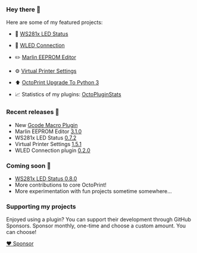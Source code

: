 ### Hey there 👋

Here are some of my featured projects:

* 🔦 [WS281x LED Status](https://github.com/cp2004/OctoPrint-WS281x_LED_Status)
* 🔦 [WLED Connection](https://github.com/cp2004/OctoPrint-WLED)
* ✏️ [Marlin EEPROM Editor](https://github.com/cp2004/OctoPrint-EEPROM-Marlin)
* ⚙️ [Virtual Printer Settings](https://github.com/cp2004/OctoPrint-VirtualPrinterSettings)
* ⬆️ [OctoPrint Upgrade To Python 3](https://github.com/cp2004/Octoprint-Upgrade-To-Py3)

* 📈 Statistics of my plugins: [OctoPluginStats](https://octopluginstats.vercel.app)

### Recent releases 🔖
* New [Gcode Macro Plugin](https://plugins.octoprint.org/plguins/gcode_macro)
* Marlin EEPROM Editor [3.1.0](https://github.com/cp2004/OctoPrint-EEPROM-Marlin/releases/tag/3.1.0)
* WS281x LED Status [0.7.2](https://github.com/cp2004/OctoPrint-WS281x_LED_Status/releases/tag/0.7.2)
* Virtual Printer Settings [1.5.1](https://github.com/cp2004/OctoPrint-VirtualPrinterSettings/releases/tag/1.5.1)
* WLED Connection plugin [0.2.0](https://github.com/cp2004/OctoPrint-WLED/releases/tag/0.2.0)

### Coming soon 👀
* [WS281x LED Status 0.8.0](https://github.com/cp2004/OctoPrint-WS281x_LED_Status)
* More contributions to core OctoPrint!
* More experimentation with fun projects sometime somewhere...

### Supporting my projects

Enjoyed using a plugin? You can support their development through GitHub Sponsors. Sponsor monthly,
one-time and choose a custom amount. You can choose!

[❤️ Sponsor](https://github.com/sponsors/cp2004)
